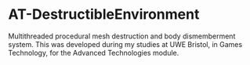 # AT-DestructibleEnvironment
Multithreaded procedural mesh destruction and body dismemberment system. This was developed during my studies at UWE Bristol, in Games Technology, for the Advanced Technologies module.
